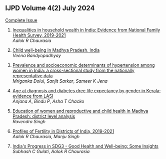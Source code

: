 ## IJPD Volume 4(2) July 2024 

[Complete Issue](../assets/ijpd/2024-2/V_4_2.pdf)
    <br>

1. [ Inequalities in household wealth in India: Evidence from National Family Health Survey, 2019-2021](../assets/ijpd/2024-2/V_4_2_1.pdf)
    <br> *Aalok R Chaurasia*

2. [ Child well-being in Madhya Pradesh, India](../assets/ijpd/2024-2/V_4_2_2.pdf)
    <br> *Veena Bandyopadhyay*

3. [ Prevalence and socioeconomic determinants of hypertension among women in India: a cross-sectional study from the nationally representative data](../assets/ijpd/2024-2/V_4_2_3.pdf)
    <br> *Mriganka Dolui*, *Sanjit Sarkar*, *Sameer K Jena*

4. [ Age at diagnosis and diabetes dree life expectancy by gender in Kerala: evidence from LASI](../assets/ijpd/2024-2/V_4_2_4.pdf)
    <br> *Anjana A*, *Bindu P*, *Asha T Chacko*

5. [ Education of women and reproductive and child health in Madhya Pradesh: district level analysis](../assets/ijpd/2024-2/V_4_2_5.pdf)
    <br> *Ravendra Singh*
    
6. [ Profiles of Fertility in Districts of India, 2019-2021](../assets/ijpd/2024-2/V_4_2_6.pdf)
    <br> *Aalok R Chaurasia*, *Manju Singh*

7. [ India's Progress in SDG3 - Good Health and Well-being: Some Insights](../assets/ijpd/2024-2/V_4_2_7.pdf)
    <br> *Subhash C Gulati*, *Aalok R Chaurasia*
